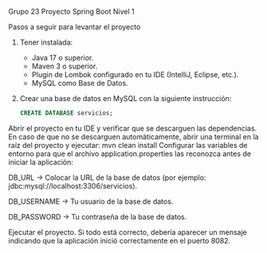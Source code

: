 Grupo 23 Proyecto Spring Boot Nivel 1

Pasos a seguir para levantar el proyecto

1. Tener instalada:
   - Java 17 o superior.
   - Maven 3 o superior.
   - Plugin de Lombok configurado en tu IDE (IntelliJ, Eclipse, etc.).
   - MySQL como Base de Datos.

2. Crear una base de datos en MySQL con la siguiente instrucción:

   ```sql
   CREATE DATABASE servicios;
Abrir el proyecto en tu IDE y verificar que se descarguen las dependencias.
En caso de que no se descarguen automáticamente, abrir una terminal en la raíz del proyecto y ejecutar: mvn clean install
Configurar las variables de entorno para que el archivo application.properties las reconozca antes de iniciar la aplicación:

DB_URL → Colocar la URL de la base de datos (por ejemplo: jdbc:mysql://localhost:3306/servicios).

DB_USERNAME → Tu usuario de la base de datos.

DB_PASSWORD → Tu contraseña de la base de datos.

Ejecutar el proyecto.
Si todo está correcto, debería aparecer un mensaje indicando que la aplicación inició correctamente en el puerto 8082.
